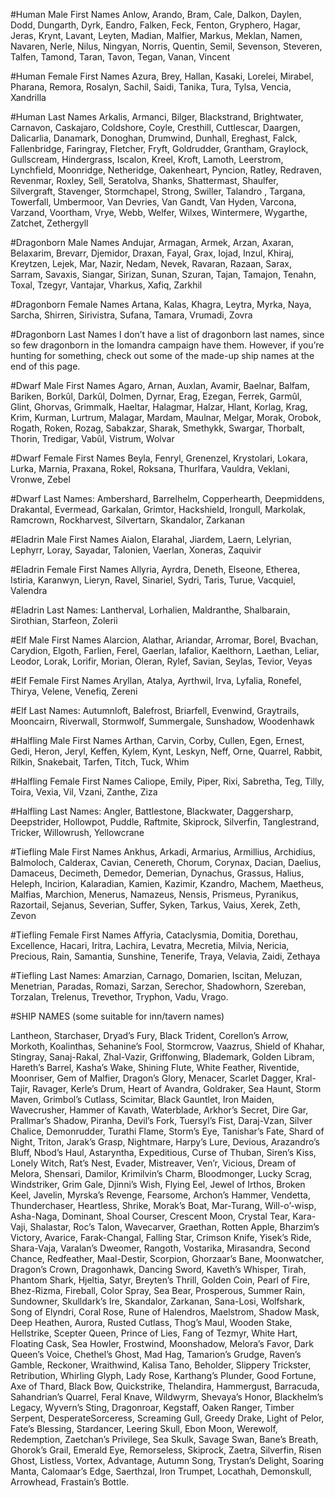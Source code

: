 #Human Male First Names
Anlow, Arando, Bram, Cale, Dalkon, Daylen, Dodd, Dungarth, Dyrk, Eandro, Falken, Feck, Fenton, Gryphero, Hagar, Jeras, Krynt, Lavant, Leyten, Madian, Malfier, Markus, Meklan, Namen, Navaren, Nerle, Nilus, Ningyan, Norris, Quentin, Semil, Sevenson, Steveren, Talfen, Tamond, Taran, Tavon, Tegan, Vanan, Vincent

#Human Female First Names
Azura, Brey, Hallan, Kasaki, Lorelei, Mirabel, Pharana, Remora, Rosalyn, Sachil, Saidi, Tanika, Tura, Tylsa, Vencia, Xandrilla

#Human Last Names
Arkalis, Armanci, Bilger, Blackstrand, Brightwater, Carnavon, Caskajaro, Coldshore, Coyle, Cresthill, Cuttlescar, Daargen, Dalicarlia, Danamark, Donoghan, Drumwind, Dunhall, Ereghast, Falck, Fallenbridge, Faringray, Fletcher, Fryft, Goldrudder, Grantham, Graylock, Gullscream, Hindergrass, Iscalon, Kreel, Kroft, Lamoth, Leerstrom, Lynchfield, Moonridge, Netheridge, Oakenheart, Pyncion, Ratley, Redraven, Revenmar, Roxley, Sell, Seratolva, Shanks, Shattermast, Shaulfer, Silvergraft, Stavenger, Stormchapel, Strong, Swiller, Talandro , Targana, Towerfall, Umbermoor, Van Devries, Van Gandt, Van Hyden, Varcona, Varzand, Voortham, Vrye, Webb, Welfer, Wilxes, Wintermere, Wygarthe, Zatchet, Zethergyll

#Dragonborn Male Names
Andujar, Armagan, Armek, Arzan, Axaran, Belaxarim, Brevarr, Djemidor, Draxan, Fayal, Grax, Iojad, Inzul, Khiraj, Kreytzen, Lejek, Mar, Nazir, Nedam, Nevek, Ravaran, Razaan, Sarax, Sarram, Savaxis, Siangar, Sirizan, Sunan, Szuran, Tajan, Tamajon, Tenahn, Toxal, Tzegyr, Vantajar, Vharkus, Xafiq, Zarkhil

#Dragonborn Female Names
Artana, Kalas, Khagra, Leytra, Myrka, Naya, Sarcha, Shirren, Sirivistra, Sufana, Tamara, Vrumadi, Zovra

#Dragonborn Last Names
I don’t have a list of dragonborn last names, since so few dragonborn in the Iomandra campaign have them. However, if you’re hunting for something, check out some of the made-up ship names at the end of this page.

#Dwarf Male First Names
Agaro, Arnan, Auxlan, Avamir, Baelnar, Balfam, Bariken, Borkûl, Darkûl, Dolmen, Dyrnar, Erag, Ezegan, Ferrek, Garmûl, Glint, Ghorvas, Grimmalk, Haeltar, Halagmar, Halzar, Hlant, Korlag, Krag, Krim, Kurman, Lurtrum, Malagar, Mardam, Maulnar, Melgar, Morak, Orobok, Rogath, Roken, Rozag, Sabakzar, Sharak, Smethykk, Swargar, Thorbalt, Thorin, Tredigar, Vabûl, Vistrum, Wolvar

#Dwarf Female First Names
Beyla, Fenryl, Grenenzel, Krystolari, Lokara, Lurka, Marnia, Praxana, Rokel, Roksana, Thurlfara, Vauldra, Veklani, Vronwe, Zebel

#Dwarf Last Names:
Ambershard, Barrelhelm, Copperhearth, Deepmiddens, Drakantal, Evermead, Garkalan, Grimtor, Hackshield, Irongull, Markolak, Ramcrown, Rockharvest, Silvertarn, Skandalor, Zarkanan

#Eladrin Male First Names
Aialon, Elarahal, Jiardem, Laern, Lelyrian, Lephyrr, Loray, Sayadar, Talonien, Vaerlan, Xoneras, Zaquivir

#Eladrin Female First Names
Allyria, Ayrdra, Deneth, Elseone, Etherea, Istiria, Karanwyn, Lieryn, Ravel, Sinariel, Sydri, Taris, Turue, Vacquiel, Valendra

#Eladrin Last Names:
Lantherval, Lorhalien, Maldranthe, Shalbarain, Sirothian, Starfeon, Zolerii

#Elf Male First Names
Alarcion, Alathar, Ariandar, Arromar, Borel, Bvachan, Carydion, Elgoth, Farlien, Ferel, Gaerlan, Iafalior, Kaelthorn, Laethan, Leliar, Leodor, Lorak, Lorifir, Morian, Oleran, Rylef, Savian, Seylas, Tevior, Veyas

#Elf Female First Names
Aryllan, Atalya, Ayrthwil, Irva, Lyfalia, Ronefel, Thirya, Velene, Venefiq, Zereni

#Elf Last Names:
Autumnloft, Balefrost, Briarfell, Evenwind, Graytrails, Mooncairn, Riverwall, Stormwolf, Summergale, Sunshadow, Woodenhawk

#Halfling Male First Names
Arthan, Carvin, Corby, Cullen, Egen, Ernest, Gedi, Heron, Jeryl, Keffen, Kylem, Kynt, Leskyn, Neff, Orne, Quarrel, Rabbit, Rilkin, Snakebait, Tarfen, Titch, Tuck, Whim

#Halfling Female First Names
Caliope, Emily, Piper, Rixi, Sabretha, Teg, Tilly, Toira, Vexia, Vil, Vzani, Zanthe, Ziza

#Halfling Last Names:
Angler, Battlestone, Blackwater, Daggersharp, Deepstrider, Hollowpot, Puddle, Raftmite, Skiprock, Silverfin, Tanglestrand, Tricker, Willowrush, Yellowcrane

#Tiefling Male First Names
Ankhus, Arkadi, Armarius, Armillius, Archidius, Balmoloch, Calderax, Cavian, Cenereth, Chorum, Corynax, Dacian, Daelius, Damaceus, Decimeth, Demedor, Demerian, Dynachus, Grassus, Halius, Heleph, Incirion, Kalaradian, Kamien, Kazimir, Kzandro, Machem, Maetheus, Malfias, Marchion, Menerus, Namazeus, Nensis, Prismeus, Pyranikus, Razortail, Sejanus, Severian, Suffer, Syken, Tarkus, Vaius, Xerek, Zeth, Zevon

#Tiefling Female First Names
Affyria, Cataclysmia, Domitia, Dorethau, Excellence, Hacari, Iritra, Lachira, Levatra, Mecretia, Milvia, Nericia, Precious, Rain, Samantia, Sunshine, Tenerife, Traya, Velavia, Zaidi, Zethaya

#Tiefling Last Names:
Amarzian, Carnago, Domarien, Iscitan, Meluzan, Menetrian, Paradas, Romazi, Sarzan, Serechor, Shadowhorn, Szereban, Torzalan, Trelenus, Trevethor, Tryphon, Vadu, Vrago.


#SHIP NAMES (some suitable for inn/tavern names)

Lantheon, Starchaser, Dryad’s Fury, Black Trident, Corellon’s Arrow, Morkoth, Koalinthas, Sehanine’s Fool, Stormcrow, Vaazrus, Shield of Khahar, Stingray, Sanaj-Rakal, Zhal-Vazir, Griffonwing, Blademark, Golden Libram, Hareth’s Barrel, Kasha’s Wake, Shining Flute, White Feather, Riventide, Moonriser, Gem of Malfier, Dragon’s Glory, Menacer, Scarlet Dagger, Kral-Tajir, Ravager, Kerle’s Drum, Heart of Avandra, Goldraker, Sea Haunt, Storm Maven, Grimbol’s Cutlass, Scimitar, Black Gauntlet, Iron Maiden, Wavecrusher, Hammer of Kavath, Waterblade, Arkhor’s Secret, Dire Gar, Prallmar’s Shadow, Piranha, Devil’s Fork, Tuersyl’s Fist, Daraj-Vzan, Silver Chalice, Demonrudder, Turathi Flame, Storm’s Eye, Tanishar’s Fate, Shard of Night, Triton, Jarak’s Grasp, Nightmare, Harpy’s Lure, Devious, Arazandro’s Bluff, Nbod’s Haul, Astaryntha, Expeditious, Curse of Thuban, Siren’s Kiss, Lonely Witch, Rat’s Nest, Evader, Mistreaver, Ven’r, Vicious, Dream of Melora, Shensari, Damilor, Krimilvin’s Charm, Bloodmonger, Lucky Scrag, Windstriker, Grim Gale, Djinni’s Wish, Flying Eel, Jewel of Irthos, Broken Keel, Javelin, Myrska’s Revenge, Fearsome, Archon’s Hammer, Vendetta, Thunderchaser, Heartless, Shrike, Morak’s Boat, Mar-Turang, Will-o’-wisp, Asha-Naga, Dominant, Shoal Courser, Crescent Moon, Crystal Tear, Kara-Vaji, Shalastar, Roc’s Talon, Wavecarver, Graethan, Rotten Apple, Bharzim’s Victory, Avarice, Farak-Changal, Falling Star, Crimson Knife, Yisek’s Ride, Shara-Vaja, Varalan’s Dweomer, Rangoth, Vostarika, Mirasandra, Second Chance, Redfeather, Maal-Destir, Scorpion, Ghorzaar’s Bane, Moonwatcher, Dragon’s Crown, Dragonhawk, Dancing Sword, Kaveth’s Whisper, Tirah, Phantom Shark, Hjeltia, Satyr, Breyten’s Thrill, Golden Coin, Pearl of Fire, Bhez-Rizma, Fireball, Color Spray, Sea Bear, Prosperous, Summer Rain, Sundowner, Skulldark’s Ire, Skandalor, Zarkanan, Sana-Losi, Wolfshark, Song of Elyndri, Coral Rose, Rune of Halendros, Maelstrom, Shadow Mask, Deep Heathen, Aurora, Rusted Cutlass, Thog’s Maul, Wooden Stake, Hellstrike, Scepter Queen, Prince of Lies, Fang of Tezmyr, White Hart, Floating Cask, Sea Howler, Frostwind, Moonshadow, Melora’s Favor, Dark Queen’s Voice, Chethel’s Ghost, Mad Hag, Tamarion’s Grudge, Raven’s Gamble, Reckoner, Wraithwind, Kalisa Tano, Beholder, Slippery Trickster, Retribution, Whirling Glyph, Lady Rose, Karthang’s Plunder, Good Fortune, Axe of Thard, Black Bow, Quickstrike, Thelandira, Hammergust, Barracuda, Sahandrian’s Quarrel, Feral Knave, Wildwyrm, Shevaya’s Honor, Blackhelm’s Legacy, Wyvern’s Sting, Dragonroar, Kegstaff, Oaken Ranger, Timber Serpent, DesperateSorceress, Screaming Gull, Greedy Drake, Light of Pelor, Fate’s Blessing, Stardancer, Leering Skull, Ebon Moon, Werewolf, Redemption, Zaetchan’s Privilege, Sea Skulk, Savage Swan, Bane’s Breath, Ghorok’s Grail, Emerald Eye, Remorseless, Skiprock, Zaetra, Silverfin, Risen Ghost, Listless, Vortex, Advantage, Autumn Song, Trystan’s Delight, Soaring Manta, Calomaar’s Edge, Saerthzal, Iron Trumpet, Locathah, Demonskull, Arrowhead, Frastain’s Bottle.
